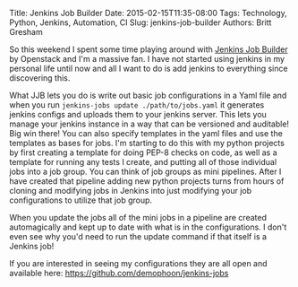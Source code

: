 Title: Jenkins Job Builder
Date: 2015-02-15T11:35-08:00
Tags: Technology, Python, Jenkins, Automation, CI
Slug: jenkins-job-builder
Authors: Britt Gresham

So this weekend I spent some time playing around with [Jenkins Job
Builder](https://github.com/openstack-infra/jenkins-job-builder) by Openstack
and I'm a massive fan. I have not started using jenkins in my personal life
until now and all I want to do is add jenkins to everything since discovering
this.

What JJB lets you do is write out basic job configurations in a Yaml file and
when you run `jenkins-jobs update ./path/to/jobs.yaml` it generates jenkins
configs and uploads them to your jenkins server. This lets you manage your
jenkins instance in a way that can be versioned and auditable! Big win there!
You can also specify templates in the yaml files and use the templates as bases
for jobs. I'm starting to do this with my python projects by first creating a
template for doing PEP-8 checks on code, as well as a template for running any
tests I create, and putting all of those individual jobs into a job group. You
can think of job groups as mini pipelines. After I have created that pipeline
adding new python projects turns from hours of cloning and modifying jobs in
Jenkins into just modifying your job configurations to utilize that job group.

When you update the jobs all of the mini jobs in a pipeline are created
automagically and kept up to date with what is in the configurations. I don't
even see why you'd need to run the update command if that itself is a Jenkins
job!

If you are interested in seeing my configurations they are all open and
available here: https://github.com/demophoon/jenkins-jobs
